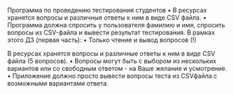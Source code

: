 Программа по проведению тестирования студентов
• В ресурсах хранятся вопросы и различные ответы к ним в виде
CSV файла.
• Программа должна спросить у пользователя фамилию и имя,
спросить вопросы из CSV-файла и вывести результат
тестирования.
В рамках этого ДЗ (первая часть):
• Только чтение и вывод вопросов (!)

В ресурсах хранятся вопросы и различные ответы к ним в виде
CSV файла (5 вопросов).
• Вопросы могут быть с выбором из нескольких вариантов или
со свободным ответом - на Ваше желание и усмотрение.
• Приложение должно просто вывести вопросы теста из CSVфайла с возможными вариантами ответа.
